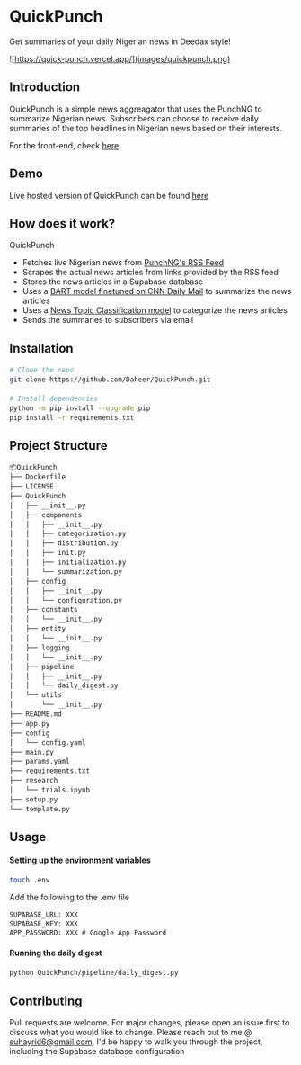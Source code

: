 # QuickPunch
Get summaries of your daily Nigerian news in Deedax style!

![https://quick-punch.vercel.app/](images/quickpunch.png)

## Introduction
QuickPunch is a simple news aggreagator that uses the PunchNG to summarize Nigerian news. Subscribers can choose to receive daily summaries of the top headlines in Nigerian news based on their interests.

For the front-end, check [here](https://github.com/Daheer/QuickPunch_Front_End)

## Demo
Live hosted version of QuickPunch can be found [here](https://quick-punch.vercel.app/)

## How does it work?

QuickPunch 
 - Fetches live Nigerian news from [PunchNG's RSS Feed](https://rss.punchng.com/)
 - Scrapes the actual news articles from links provided by the RSS feed
 - Stores the news articles in a Supabase database
 - Uses a [BART model finetuned on CNN Daily Mail](https://huggingface.co/facebook/bart-large-cnn) to summarize the news articles
 - Uses a [News Topic Classification model](https://huggingface.co/kartashoffv/news_topic_classification) to categorize the news articles
 - Sends the summaries to subscribers via email

## Installation

```bash
# Clone the repo
git clone https://github.com/Daheer/QuickPunch.git

# Install dependencies  
python -m pip install --upgrade pip
pip install -r requirements.txt
```

## Project Structure

```bash
📦QuickPunch
├── Dockerfile
├── LICENSE
├── QuickPunch
│   ├── __init__.py
│   ├── components
│   │   ├── __init__.py
│   │   ├── categorization.py
│   │   ├── distribution.py
│   │   ├── init.py
│   │   ├── initialization.py
│   │   └── summarization.py
│   ├── config
│   │   ├── __init__.py
│   │   └── configuration.py
│   ├── constants
│   │   └── __init__.py
│   ├── entity
│   │   └── __init__.py
│   ├── logging
│   │   └── __init__.py
│   ├── pipeline
│   │   ├── __init__.py
│   │   └── daily_digest.py
│   └── utils
│       └── __init__.py
├── README.md
├── app.py
├── config
│   └── config.yaml
├── main.py
├── params.yaml
├── requirements.txt
├── research
│   └── trials.ipynb
├── setup.py
└── template.py
```

## Usage

#### Setting up the environment variables

```bash
touch .env
```

Add the following to the .env file

```
SUPABASE_URL: XXX  
SUPABASE_KEY: XXX
APP_PASSWORD: XXX # Google App Password
```

#### Running the daily digest

```bash
python QuickPunch/pipeline/daily_digest.py 
```

## Contributing

Pull requests are welcome. For major changes, please open an issue first to discuss what you would like to change.
Please reach out to me @ suhayrid6@gmail.com, I'd be happy to walk you through the project, including the Supabase database configuration




